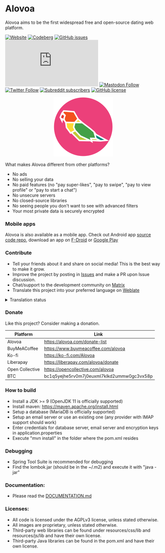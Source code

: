 # Alovoa
Alovoa aims to be the first widespread free and open-source dating web platform.

[![Website](https://img.shields.io/website?url=https%3A%2F%2Falovoa.com%2F)](https://alovoa.com/)
[![Codeberg](https://img.shields.io/badge/Codeberg-Mirror-blue?logo=codeberg)](https://codeberg.org/Nonononoki/alovoa)
[![GitHub issues](https://img.shields.io/github/issues/Alovoa/Alovoa?color=red)](https://github.com/Alovoa/alovoa/issues)
[![Matrix](https://img.shields.io/matrix/alovoa_love:matrix.org?label=Matrix%20chat)](https://matrix.to/#/#alovoa_love:matrix.org)
[![Mastodon Follow](https://img.shields.io/mastodon/follow/106347928891909537?label=Mastodon&style=social)](https://mastodon.social/@alovoa_love)
[![Twitter Follow](https://img.shields.io/twitter/follow/alovoa_love?label=Twitter&style=social)](https://twitter.com/alovoa_love)
[![Subreddit subscribers](https://img.shields.io/reddit/subreddit-subscribers/Alovoa?label=Subreddit&style=social)](https://www.reddit.com/r/Alovoa/)
[![GitHub license](https://img.shields.io/github/license/Alovoa/Alovoa?color=lightgrey)](/LICENSE)

<p align="center">
<img src="https://raw.githubusercontent.com/Alovoa/alovoa/master/src/main/resources/static/img/android-chrome-192x192.png">
</p>

What makes Alovoa different from other platforms?
- No ads
- No selling your data
- No paid features (no "pay super-likes", "pay to swipe", "pay to view profile" or "pay to start a chat")
- No unsecure servers
- No closed-source libraries
- No seeing people you don't want to see with advanced filters
- Your most private data is securely encrypted

### Mobile apps

Alovoa is also available as a mobile app. Check out Android app [source code repo](https://github.com/Alovoa/alovoa-android), download an app on [F-Droid](https://f-droid.org/en/packages/com.alovoa.alovoa/) or [Google Play](https://play.google.com/store/apps/details?id=com.alovoa.alovoa_playstore)

### Contribute
- Tell your friends about it and share on social media! This is the best way to make it grow.
- Improve the project by posting in [Issues](https://github.com/aha999/markdown-templates/issues) and make a PR upon Issue discussion.
- Chat/support to the development community on [Matrix](https://matrix.to/#/#alovoa_love:matrix.org)
- Translate this project into your preferred language on [Weblate](https://hosted.weblate.org/projects/alovoa/alovoa/)

<details>
  <summary>Translation status</summary>
  
[![Translation Status](https://hosted.weblate.org/widgets/alovoa/-/multi-auto.svg)](https://hosted.weblate.org/engage/alovoa/)
</details>

### Donate
Like this project? Consider making a donation.

| Platform        | Link                                       |
| --------------- | ------------------------------------------ |
| Alovoa          | https://alovoa.com/donate-list             |
| BuyMeACoffee    | https://www.buymeacoffee.com/alovoa        |
| Ko-fi           | https://ko-fi.com/Alovoa                   |
| Liberapay       | https://liberapay.com/alovoa/donate        |
| Open Collective | https://opencollective.com/alovoa          |
| BTC             | bc1q5yejhe5rv0m7j0euxml7klkd2ummw0gc3vx58p |


### How to build
- Install a JDK >= 9 (OpenJDK 11 is officially supported)
- Install maven: https://maven.apache.org/install.html
- Setup a database (MariaDB is officially supported)
- Setup an email server or use an existing one (any provider with IMAP support should work)
- Enter credentials for database server, email server and encryption keys in application.properties
- Execute "mvn install" in the folder where the pom.xml resides

### Debugging
- Spring Tool Suite is recommended for debugging
- Find the lombok.jar (should be in the ~/.m2) and execute it with "java -jar"

### Documentation:
- Please read the [DOCUMENTATION.md](/DOCUMENTATION.md)

### Licenses:
- All code is licensed under the AGPLv3 license, unless stated otherwise. 
- All images are proprietary, unless stated otherwise.
- Third-party web libraries can be found under resources/css/lib and resources/js/lib and have their own license.
- Third-party Java libraries can be found in the pom.xml and have their own license.
